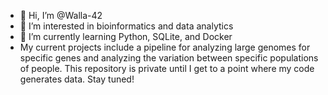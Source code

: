- 👋 Hi, I’m @Walla-42
- 👀 I’m interested in bioinformatics and data analytics 
- 🌱 I’m currently learning Python, SQLite, and Docker
- My current projects include a pipeline for analyzing large genomes for specific genes and analyzing the variation between specific populations of people. This repository is private until I get to a point where my code generates data. Stay tuned!
<!---
Walla-42/Walla-42 is a ✨ special ✨ repository because its `README.md` (this file) appears on your GitHub profile.
You can click the Preview link to take a look at your changes.
--->
